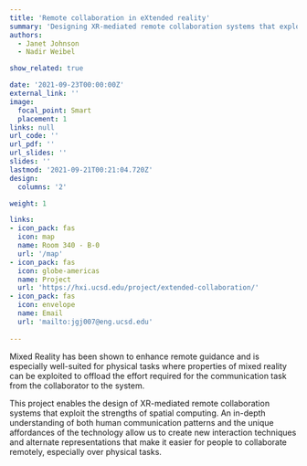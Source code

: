 ```yaml
---
title: 'Remote collaboration in eXtended reality'
summary: 'Designing XR-mediated remote collaboration systems that exploit the strengths of spatial computing'
authors: 
  - Janet Johnson
  - Nadir Weibel

show_related: true

date: '2021-09-23T00:00:00Z'
external_link: ''
image:
  focal_point: Smart
  placement: 1
links: null
url_code: ''
url_pdf: ''
url_slides: ''
slides: ''
lastmod: '2021-09-21T00:21:04.720Z'
design:
  columns: '2'

weight: 1

links:
- icon_pack: fas
  icon: map
  name: Room 340 - B-0
  url: '/map'
- icon_pack: fas
  icon: globe-americas
  name: Project
  url: 'https://hxi.ucsd.edu/project/extended-collaboration/'
- icon_pack: fas
  icon: envelope
  name: Email
  url: 'mailto:jgj007@eng.ucsd.edu'
  
---
```

Mixed Reality has been shown to enhance remote guidance and is especially well-suited for physical tasks where properties of mixed reality can be exploited to offload the effort required for the communication task from the collaborator to the system. 

This project enables the design of XR-mediated remote collaboration systems that exploit the strengths of spatial computing. An in-depth understanding of both human communication patterns and the unique affordances of the technology allow us to create new interaction techniques and alternate representations that make it easier for people to collaborate remotely, especially over physical tasks.